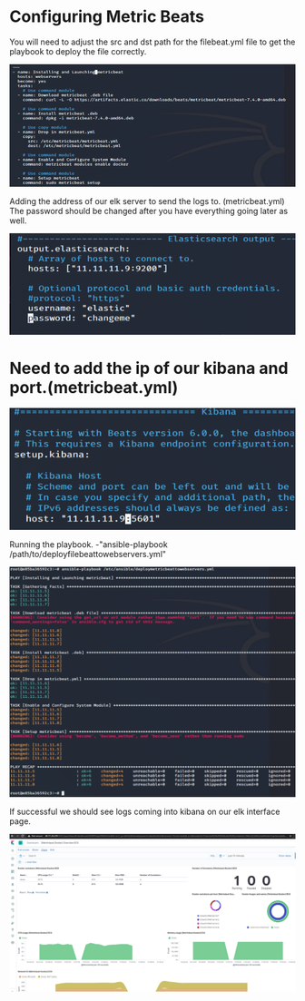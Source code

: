 # Configuring Metric Beats

You will need to adjust the src and dst path for the filebeat.yml file to get the playbook to deploy the file correctly.

![](https://github.com/Bradley-Stradling/BreadCo_Elk_Stack/blob/master/Images/Metric_Beats/Snip_1.PNG?raw=true)

Adding the address of our elk server to send the logs to. (metricbeat.yml)
The password should be changed after you have everything going later as well.

![](https://github.com/Bradley-Stradling/BreadCo_Elk_Stack/blob/master/Images/Metric_Beats/Snip_2.PNG?raw=true)

# Need to add the ip of our kibana and port.(metricbeat.yml)

![](https://github.com/Bradley-Stradling/BreadCo_Elk_Stack/blob/master/Images/Metric_Beats/Snip_3.PNG?raw=true)

Running the playbook.
-"ansible-playbook /path/to/deployfilebeattowebservers.yml"

![](https://github.com/Bradley-Stradling/BreadCo_Elk_Stack/blob/master/Images/Metric_Beats/Snip_4.PNG?raw=true)

If successful we should see logs coming into kibana on our elk interface page.

![](https://github.com/Bradley-Stradling/BreadCo_Elk_Stack/blob/master/Images/Metric_Beats/Snip_5.PNG?raw=true)
